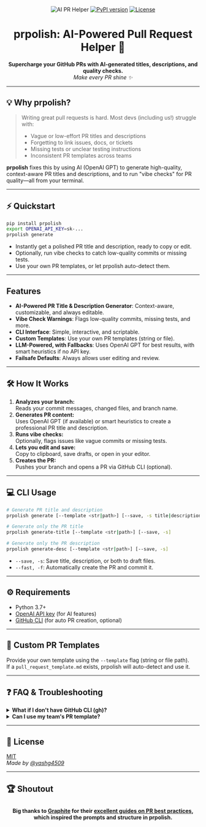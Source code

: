 <p align="center">
  <img src="https://img.shields.io/badge/AI%20PR%20Helper-%F0%9F%9A%80-blueviolet?style=for-the-badge" alt="AI PR Helper"/>
  <a href="https://pypi.org/project/prpolish/"><img src="https://img.shields.io/pypi/v/prpolish?style=for-the-badge&color=blue" alt="PyPI version"></a>
  <a href="https://github.com/yashg4509/prpolish/blob/main/LICENSE"><img src="https://img.shields.io/github/license/yashg4509/prpolish?style=for-the-badge&color=success" alt="License"></a>
</p>

<h1 align="center">prpolish: AI-Powered Pull Request Helper 🚀</h1>

<p align="center">
  <b>Supercharge your GitHub PRs with AI-generated titles, descriptions, and quality checks.</b><br/>
  <i>Make every PR shine ✨</i>
</p>

---

## 💡 Why prpolish?

> Writing great pull requests is hard. Most devs (including us!) struggle with:
> - Vague or low-effort PR titles and descriptions
> - Forgetting to link issues, docs, or tickets
> - Missing tests or unclear testing instructions
> - Inconsistent PR templates across teams

**prpolish** fixes this by using AI (OpenAI GPT) to generate high-quality, context-aware PR titles and descriptions, and to run "vibe checks" for PR quality—all from your terminal.

---

## ⚡ Quickstart

```bash
pip install prpolish
export OPENAI_API_KEY=sk-...
prpolish generate
```

- Instantly get a polished PR title and description, ready to copy or edit.
- Optionally, run vibe checks to catch low-quality commits or missing tests.
- Use your own PR templates, or let prpolish auto-detect them.

---

## Features

- **AI-Powered PR Title & Description Generator**: Context-aware, customizable, and always editable.
- **Vibe Check Warnings**: Flags low-quality commits, missing tests, and more.
- **CLI Interface**: Simple, interactive, and scriptable.
- **Custom Templates**: Use your own PR templates (string or file).
- **LLM-Powered, with Fallbacks**: Uses OpenAI GPT for best results, with smart heuristics if no API key.
- **Failsafe Defaults**: Always allows user editing and review.

---

## 🛠️ How It Works

1. **Analyzes your branch:**  
   Reads your commit messages, changed files, and branch name.
2. **Generates PR content:**  
   Uses OpenAI GPT (if available) or smart heuristics to create a professional PR title and description.
3. **Runs vibe checks:**  
   Optionally, flags issues like vague commits or missing tests. 
4. **Lets you edit and save:**  
   Copy to clipboard, save drafts, or open in your editor.
5. **Creates the PR:**  
   Pushes your branch and opens a PR via GitHub CLI (optional).

---

## 💻 CLI Usage

```bash
# Generate PR title and description
prpolish generate [--template <str|path>] [--save, -s title|description|both] [--fast, -f]

# Generate only the PR title
prpolish generate-title [--template <str|path>] [--save, -s]

# Generate only the PR description
prpolish generate-desc [--template <str|path>] [--save, -s]
```

- `--save, -s`: Save title, description, or both to draft files.
- `--fast, -f`: Automatically create the PR and commit it.

---

## ⚙️ Requirements

- Python 3.7+
- [OpenAI API key](https://platform.openai.com/account/api-keys) (for AI features)
- [GitHub CLI](https://cli.github.com/) (for auto PR creation, optional)

---

## 📝 Custom PR Templates

Provide your own template using the `--template` flag (string or file path).  
If a `pull_request_template.md` exists, prpolish will auto-detect and use it.

---

## ❓ FAQ & Troubleshooting

<details>
<summary><b>What if I don't have GitHub CLI (gh)?</b></summary>

You can still copy the PR title/description and create the PR manually.
</details>

<details>
<summary><b>Can I use my team's PR template?</b></summary>

Yes! Use `--template` or place a `pull_request_template.md` in your repo.
</details>

---

## 📄 License

[MIT](LICENSE)  
_Made by [@yashg4509](https://github.com/yashg4509)_

---

## 🏆 Shoutout

<div align="center" style="margin: 2em 0;">
  <b>Big thanks to <a href="https://graphite.dev/">Graphite</a> for their <a href="https://graphite.dev/guides/topic/pull-requests">excellent guides on PR best practices</a>, which inspired the prompts and structure in prpolish.</b>
</div>
